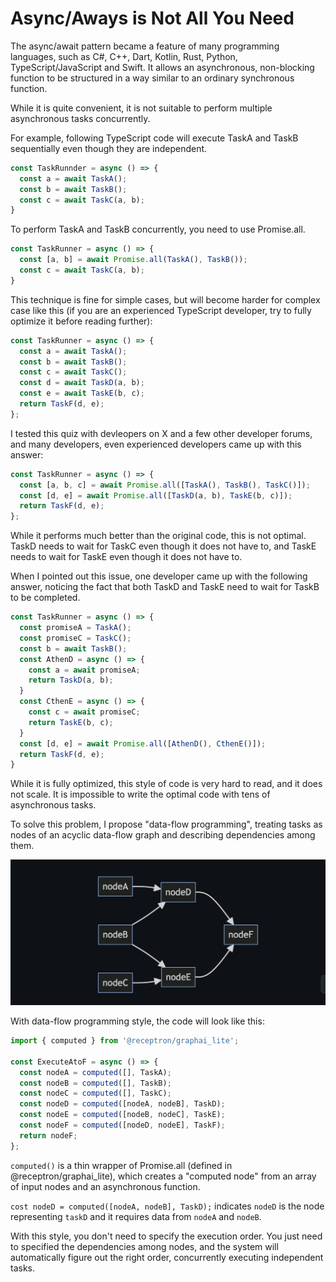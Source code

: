 # Async/Aways is Not All You Need

The async/await pattern became a feature of many programming languages, such as C#, C++, Dart, Kotlin, Rust, Python, TypeScript/JavaScript and Swift. It allows an asynchronous, non-blocking function to be structured in a way similar to an ordinary synchronous function.

While it is quite convenient, it is not suitable to perform multiple asynchronous tasks concurrently. 

For example, following TypeScript code will execute TaskA and TaskB sequentially even though they are independent.

```typescript
const TaskRunnder = async () => {
  const a = await TaskA();
  const b = await TaskB();
  const c = await TaskC(a, b);
}
```

To perform TaskA and TaskB concurrently, you need to use Promise.all.

```typescript
const TaskRunner = async () => {
  const [a, b] = await Promise.all(TaskA(), TaskB());
  const c = await TaskC(a, b);
}
```

This technique is fine for simple cases, but will become harder for complex case like this (if you are an experienced TypeScript developer, try to fully optimize it before reading further):

```typescript
const TaskRunner = async () => {
  const a = await TaskA();
  const b = await TaskB();
  const c = await TaskC();
  const d = await TaskD(a, b);
  const e = await TaskE(b, c);
  return TaskF(d, e);
};
```

I tested this quiz with devleopers on X and a few other developer forums, and many developers, even experienced developers came up with this answer:

```typescript
const TaskRunner = async () => {
  const [a, b, c] = await Promise.all([TaskA(), TaskB(), TaskC()]);
  const [d, e] = await Promise.all([TaskD(a, b), TaskE(b, c)]);
  return TaskF(d, e);
};
```

While it performs much better than the original code, this is not optimal. TaskD needs to wait for TaskC even though it does not have to, and TaskE needs to wait for TaskE even though it does not have to.

When I pointed out this issue, one developer came up with the following answer, noticing the fact that both TaskD and TaskE need to wait for TaskB to be completed.

```typescript
const TaskRunner = async () => {
  const promiseA = TaskA();
  const promiseC = TaskC();
  const b = await TaskB();
  const AthenD = async () => {
    const a = await promiseA;
    return TaskD(a, b);
  }
  const CthenE = async () => {
    const c = await promiseC;
    return TaskE(b, c);
  }
  const [d, e] = await Promise.all([AthenD(), CthenE()]);
  return TaskF(d, e);
}
```

While it is fully optimized, this style of code is very hard to read, and it does not scale. It is impossible to write the optimal code with tens of asynchronous tasks.

To solve this problem, I propose "data-flow programming", treating tasks as nodes of an acyclic data-flow graph and describing dependencies among them.

![](./nodes.png)

With data-flow programming style, the code will look like this:

```typescript
import { computed } from '@receptron/graphai_lite';

const ExecuteAtoF = async () => {
  const nodeA = computed([], TaskA);
  const nodeB = computed([], TaskB);
  const nodeC = computed([], TaskC);
  const nodeD = computed([nodeA, nodeB], TaskD);
  const nodeE = computed([nodeB, nodeC], TaskE);
  const nodeF = computed([nodeD, nodeE], TaskF);
  return nodeF;
};
```

```computed()``` is a thin wrapper of Promise.all (defined in @receptron/graphai_lite), which creates a "computed node" from an array of input nodes and an asynchronous function.

```cost nodeD = computed([nodeA, nodeB], TaskD);``` indicates ```nodeD``` is the node representing ```taskD``` and it requires data from ```nodeA``` and ```nodeB```. 

With this style, you don't need to specify the execution order. You just need to specified the dependencies among nodes, and the system will automatically figure out the right order, concurrently executing independent tasks.

